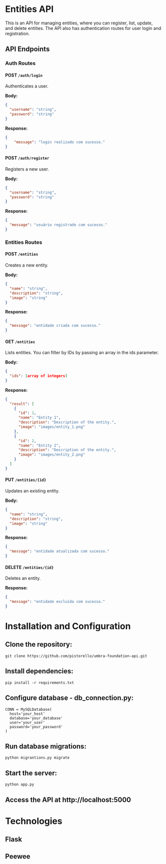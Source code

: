 # **Entities API**

This is an API for managing entities, where you can register, list, update, and delete entities. The API also has authentication routes for user login and registration.

## **API Endpoints**

### **Auth Routes**

#### **POST** `/auth/login`
Authenticates a user.

**Body:**
```json
{
  "username": "string",
  "password": "string"
}
```
**Response:**
```json
{
    "message": "login realizado com sucesso."
}
```

#### **POST** `/auth/register`
Registers a new user.

**Body:**
```json
{
  "username": "string",
  "password": "string"
}
```
**Response:**
```json
{
  "message": "usuário registrado com sucesso."
}
```

### **Entities Routes**

#### **POST** `/entities`
Creates a new entity.

**Body:**
```json
{
  "name": "string",
  "description": "string",
  "image": "string"
}

```
**Response:**
```json
{
  "message": "entidade criada com sucesso."
}
```

#### **GET** `/entities`
Lists entities. You can filter by IDs by passing an array in the ids parameter.

**Body:**
```json
{
  "ids": [array of integers]
}

```
**Response:**
```json
{
  "result": [
    {
      "id": 1,
      "name": "Entity 1",
      "description": "Description of the entity.",
      "image": "images/entity_1.png"
    },
    {
      "id": 2,
      "name": "Entity 2",
      "description": "Description of the entity.",
      "image": "images/entity_2.png"
    }
  ]
}
```

#### **PUT** `/entities/{id}`
Updates an existing entity.

**Body:**
```json
{
  "name": "string",
  "description": "string",
  "image": "string"
}

```
**Response:**
```json
{
  "message": "entidade atualizada com sucesso."
}
```

#### **DELETE** `/entities/{id}`
Deletes an entity.

**Response:**
```json
{
  "message": "entidade excluída com sucesso."
}
```

# Installation and Configuration

## Clone the repository:
```
git clone https://github.com/pistorello/umbra-foundation-api.git
```

## Install dependencies:
```
pip install -r requirements.txt
```

## Configure database - db_connection.py:
```
CONN = MySQLDatabase(
  host='your_host'
  database='your_database'
  user='your_user'
  password='your_password'
)
```

## Run database migrations:
```
python migrantions.py migrate
```

## Start the server:
```
python app.py
```

## Access the API at http://localhost:5000

# Technologies
## Flask
## Peewee
